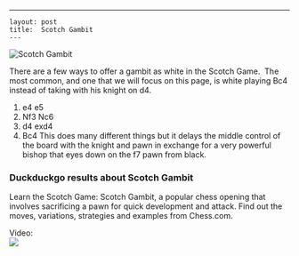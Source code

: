 ---
    layout: post
    title:  Scotch Gambit
    ---


![Scotch Gambit](https://www.thechesswebsite.com/wp-content/uploads/2013/09/scotch-gambit1.jpg)

There are a few ways to offer a gambit as white in the Scotch Game.  The most common, and one that we will focus on this page, is white playing Bc4 instead of taking with his knight on d4.
1. e4 e5
2. Nf3 Nc6
3. d4 exd4
4. Bc4
This does many different things but it delays the middle control of the board with the knight and pawn in exchange for a very powerful bishop that eyes down on the f7 pawn from black.


### Duckduckgo results about Scotch Gambit

Learn the Scotch Game: Scotch Gambit, a popular chess opening that involves sacrificing a pawn for quick development and attack. Find out the moves, variations, strategies and examples from Chess.com.

Video:  
[![](https://tse4.mm.bing.net/th?id=OVP.mB5ybMcPtd7AdUD2yWEjJQEsDh&pid=Api)](https://www.youtube.com/watch?v=WDtDeMk952I)


